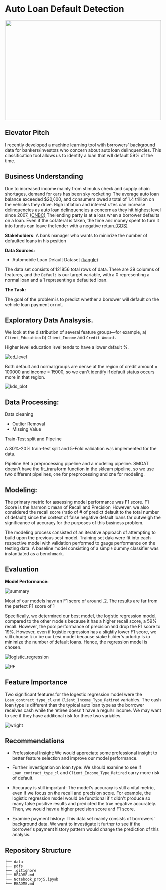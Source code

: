 


# Auto Loan Default Detection

<p align="center">
  <img src = "https://i.kinja-img.com/gawker-media/image/upload/c_fit,f_auto,g_center,pg_1,q_60,w_965/69b08da5f2e3573b59a08fdf9c9b5280.jpg" width="500" height="320">
</p> 

## Elevator Pitch

I recently developed a machine learning tool with borrowers' background data for bankers/investors who concern about auto loan delinquencies. This classification tool allows us to identify a loan that will default 59% of the time.


## Business Understanding

Due to increased income mainly from stimulus check and supply chain shortages, demand for cars has been sky rocketing. The average auto loan balance exceeded $20,000, and consumers owed a total of 1.4 trillion on the vehicles they drive. High inflation and interest rates can increase delinquencies as auto loan delinquencies a concern as they hit highest level since 2007. <a href="https://www.cnbc.com/video/2022/05/20/auto-loan-delinquencies-come-into-concern-as-they-hit-highest-levels-since-2007-says-bankrate-coms-mcbride.html">(CNBC)</a> The lending party is at a loss when a borrower defaults on a loan. Even if the collateral is taken, the time and money spent to turn it into funds can leave the lender with a negative return.<a href="https://www.gdslink.com/credit-risk-management-process-best-practices-techniques/">(GDS)</a>



**Stakeholders**: A bank manager who wants to minimize the number of defaulted loans in his position



**Data Sources:** 
- Automobile Loan Default Dataset <a href ="https://www.kaggle.com/datasets/saurabhbagchi/dish-network-hackathon?select=Test_Dataset.csv">(kaggle)</a>


The data set consists of 121856 total rows of data. There are 39 columns of features, and the `Default` is our target variable, with a 0 representing a normal loan and a 1 representing a defaulted loan.

**The Task:** 

The goal of the problem is to predict whether a borrower will default on the vehicle loan payment or not. 

## Exploratory Data Analsysis.

We look at the distribution of several feature groups—for example, a) `Client_Education` b) `Client_Income`  and `Credit Amount`.

Higher level education level tends to have a lower default %.

![ed_level](https://user-images.githubusercontent.com/65572411/186773080-49b3672f-3dfc-4921-8a99-cf5ed5022fb5.png)


Both default and normal groups are dense at the region of credit amount = 100000 and income = 15000, so we can't identify if default status occurs more in that region. 

![kds_plot](https://user-images.githubusercontent.com/65572411/186773069-ea2f8c1d-65b2-4a99-bed4-397b32107aaa.png)


## Data Processing:

Data cleaning
- Outlier Removal    
- Missing Value

Train-Test split and Pipeline

A 80%-20% train-test split and 5-Fold validation was implemented for the data. 

Pipeline
Set a preprocessing pipeline and a modeling pipeline. SMOAT doesn't have the fit_transform function in the sklearn pipeline, so we use two different pipelines, one for preprocessing and one for modeling.    

## Modeling:
    
The primary metric for assessing model performance was F1 score. F1 Score is the harmonic mean of Recall and Precision. However, we also considered the recall score (ratio of # of predict default to the total number of default) since the context of false negative default loans far outweigh the significance of accuracy for the purposes of this business problem. 
    
The modeling process consisted of an iterative approach of attempting to build upon the previous best model. Training set data were fit into each respective model with validation performed to gauge performance on the testing data. A baseline model consisting of a simple dummy classifier was instantiated as a benchmark. 






## Evaluation

**Model Performance:**

![summary](https://user-images.githubusercontent.com/65572411/186773225-c32480c3-3435-4f6b-8042-0e548db49a9c.PNG)

Most of our models have an F1 score of around .2. The results are far from the perfect F1 score of 1. 

Specifically, we determined our best model, the logistic regression model, compared to the other models because it has a higher recall score, a 59% recall. However, the poor performance of precision and drop the F1 score to 19%. However, even if logistic regression has a slightly lower F1 score, we still choose it to be our best model because stake holder's priority is to minimize the number of default loans. Hence, the regression model is chosen.


![logistic_regression](https://user-images.githubusercontent.com/65572411/186773049-65598160-c9df-49aa-a1ae-f525198cca75.png)


![RF](https://user-images.githubusercontent.com/65572411/186773036-9569ef07-fe3c-48e7-b6cc-cfadc6329ea8.png)
## Feature Importance

Two significant features for the logestic regression model were the `Loan_contract_type_cl` and `Client_Income_Type_Retired` variables. The cash loan type is different than the typical auto loan type as the borrower receives cash while the retiree doesn't have a regular income. We may want to see if they have additional risk for these two variables.


![wright](https://user-images.githubusercontent.com/65572411/186773163-6da465cb-209e-4757-a351-25374c52cfdd.png)


## Recommendations

- Professional Insight: We would appreciate some professional insight to better feature selection and improve our model performance.

- Further investigation on loan type: We should examine to see if `Loan_contract_type_cl` and `Client_Income_Type_Retired` carry more risk of default. 

- Accuracy is still important: The model's accuracy is still a vital metric, even if we focus on the recall and precision score. For example, the logistic regression model would be functional if it didn't produce so many false positive results and predicted the true negative accurately. Then, we would have a higher precision score and F1 score.
 

- Examine payment history: This data set mainly consists of borrowers' background data. We want to investigate it further to see if the borrower's payment history pattern would change the prediction of this analysis. 


## Repository Structure

```
├── data
├── pdfs
├── .gitignore
├── README.md
└── Notebook_proj5.ipynb
└── README.md
```




